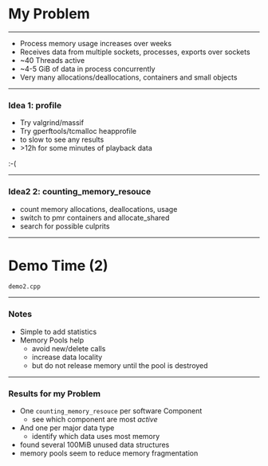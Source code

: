 # My Problem
 

---

* Process memory usage increases over weeks
* Receives data from multiple sockets, processes, exports over sockets
* ~40 Threads active
* ~4-5 GiB of data in process concurrently
* Very many allocations/deallocations, containers and small objects


---

### Idea 1: profile

* Try valgrind/massif 
* Try gperftools/tcmalloc heapprofile 
* to slow to see any results
* \>12h for some minutes of playback data

:-(

---

### Idea2 2: counting_memory_resouce

* count memory allocations, deallocations, usage
* switch to pmr containers and allocate_shared
* search for possible culprits

---

# Demo Time (2)
 `demo2.cpp`

---

### Notes

* Simple to add statistics
* Memory Pools help
  * avoid new/delete calls
  * increase data locality
  * but do not release memory until the pool is destroyed

---

### Results for my Problem

* One `counting_memory_resouce` per software Component
  * see which component are most _active_
* And one per major data type
  * identify which data uses most memory
* found several 100MiB unused data structures
* memory pools seem to reduce memory fragmentation
